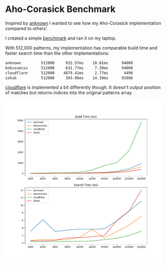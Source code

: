 # Aho-Corasick Benchmark

Inspired by [anknown](https://github.com/anknown/ahocorasick) I wanted to see
how my Aho-Corasick implementation compared to others'.

I created a simple [benchmark](main.go) and ran it on my laptop.

With 512,000 patterns, my implementation has comparable build time and faster
search time than the other implementations:

    anknown         512000     932.57ms    10.81ms      94000
    bobusumisu      512000     631.77ms     7.20ms      94000
    cloudflare      512000    4879.41ms     2.77ms       4490
    iohub           512000     393.96ms    14.19ms      91986

[cloudflare](https://github.com/cloudflare/ahocorasick) is implemented a bit
differently though. It doesn't output position of matches but returns indices
into the original patterns array.

![benchmark plot](benchmark.png)
